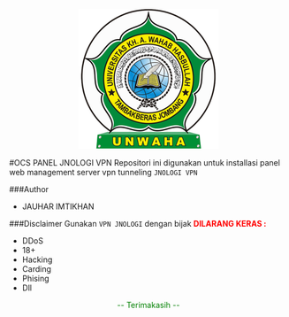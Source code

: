 <div align="center"><img src="asset/logo.png" width="50%"></div>

#OCS PANEL JNOLOGI VPN
Repositori ini digunakan untuk installasi panel web management server vpn tunneling `JNOLOGI VPN`

###Author

- JAUHAR IMTIKHAN

###Disclaimer
<span>Gunakan `VPN JNOLOGI` dengan bijak</span>
<font color="red"><b>DILARANG KERAS :</b></font>

- DDoS
- 18+
- Hacking
- Carding
- Phising
- Dll
<center><p style="color:green;">-- Terimakasih --</p></center>
